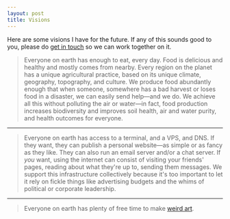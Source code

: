 ```yaml
---
layout: post
title: Visions
---
```


Here are some visions I have for the future. If any of this sounds good to you, please do [get in touch](/contact) so we can work together on it.

> Everyone on earth has enough to eat, every day. Food is delicious and healthy and mostly comes from nearby. Every region on the planet has a unique agricultural practice, based on its unique climate, geography, topography, and culture. We produce food abundantly enough that when someone, somewhere has a bad harvest or loses food in a disaster, we can easily send help—and we do. We achieve all this without polluting the air or water—in fact, food production increases biodiversity and improves soil health, air and water purity, and health outcomes for everyone.

---

> Everyone on earth has access to a terminal, and a VPS, and DNS. If they want, they can publish a personal website—as simple or as fancy as they like. They can also run an email server and/or a chat server. If *you* want, using the internet can consist of visiting your friends' pages, reading about what they're up to, sending them messages. We support this infrastructure collectively because it's too important to let it rely on fickle things like advertising budgets and the whims of political or corporate leadership.

---

> Everyone on earth has plenty of free time to make [weird art](/weird-art).
